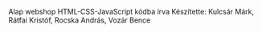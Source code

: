 Alap webshop HTML-CSS-JavaScript kódba írva
Készítette: Kulcsár Márk, Rátfai Kristóf, Rocska András, Vozár Bence
